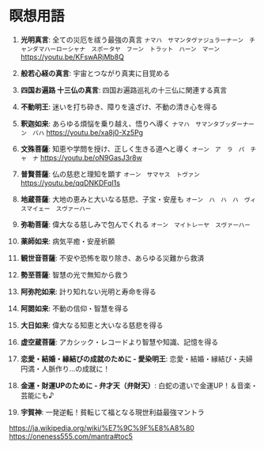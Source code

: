 # 瞑想用語

1. **光明真言**: 全ての災厄を祓う最強の真言
`ナマハ　サマンタヴァジュラーナーン　チャンダマハーローシャナ　スポータヤ　フーン　トラット　ハーン　マーン`
https://youtu.be/KFswARjMb8Q

2. **般若心経の真言**: 宇宙とつながり真実に目覚める
3. **四国お遍路 十三仏の真言**: 四国お遍路巡礼の十三仏に関連する真言
4. **不動明王**: 迷いを打ち砕き、障りを遠ざけ、不動の清き心を得る

5. **釈迦如来**: あらゆる煩悩を乗り越え、悟りへ導く
`ナマハ　サマンタブッダーナーン　バハ`
https://youtu.be/xa8j0-Xz5Pg

6. **文殊菩薩**: 知恵や学問を授け、正しく生きる道へと導く
`オーン　ア　ラ　パ　チャ　ナ`
https://youtu.be/oN9GasJ3r8w

7. **普賢菩薩**: 仏の慈悲と理知を顕す
`オーン　サマヤス　トヴァン`
https://youtu.be/qqDNKDFqI1s

8. **地蔵菩薩**: 大地の恵みと大いなる慈悲、子宝・安産も
`オーン　ハ　ハ　ハ　ヴィスマイェー　スヴァーハー`


9. **弥勒菩薩**: 偉大なる慈しみで包んでくれる
`オーン　マイトレーヤ　スヴァーハー`


10. **薬師如来**: 病気平癒・安産祈願


11. **観世音菩薩**: 不安や恐怖を取り除き、あらゆる災難から救済


12. **勢至菩薩**: 智慧の光で無知から救う


13. **阿弥陀如来**: 計り知れない光明と寿命を得る


14. **阿閦如来**: 不動の信仰・智慧を得る


15. **大日如来**: 偉大なる知恵と大いなる慈悲を得る

16. **虚空蔵菩薩**: アカシック・レコードより智慧や知識、記憶を得る


17. **恋愛・結婚・縁結びの成就のために - 愛染明王**: 恋愛・結婚・縁結び・夫婦円満・人脈作り…の成就に！


18. **金運・財運UPのために - 弁才天（弁財天）**: 白蛇の遣いで金運UP！＆音楽・芸能にも♪

19. **宇賀神**: 一発逆転！貧転じて福となる現世利益最強マントラ

https://ja.wikipedia.org/wiki/%E7%9C%9F%E8%A8%80
https://oneness555.com/mantra#toc5
